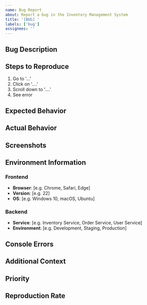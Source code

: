 ```yaml
---
name: Bug Report
about: Report a bug in the Inventory Management System
title: '[BUG] '
labels: ['bug']
assignees: ''
---
```


## Bug Description

<!-- A clear and concise description of what the bug is -->

## Steps to Reproduce

<!-- Detailed steps to reproduce the behavior -->
1. Go to '...'
2. Click on '....'
3. Scroll down to '....'
4. See error

## Expected Behavior

<!-- A clear and concise description of what you expected to happen -->

## Actual Behavior

<!-- A clear and concise description of what actually happened -->

## Screenshots

<!-- If applicable, add screenshots to help explain your problem -->

## Environment Information

### Frontend
- **Browser**: [e.g. Chrome, Safari, Edge]
- **Version**: [e.g. 22]
- **OS**: [e.g. Windows 10, macOS, Ubuntu]

### Backend
- **Service**: [e.g. Inventory Service, Order Service, User Service]
- **Environment**: [e.g. Development, Staging, Production]

## Console Errors

<!-- If there are any console errors, please paste them here -->

## Additional Context

<!-- Add any other context about the problem here -->

## Priority

<!-- How critical is this bug? (Critical/High/Medium/Low) -->

## Reproduction Rate

<!-- How often does this bug occur? (Always/Sometimes/Rarely) -->
